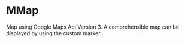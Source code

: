 # MMap
Map using Google Maps Api Version 3. A comprehensible map can be displayed by using the custom marker.
